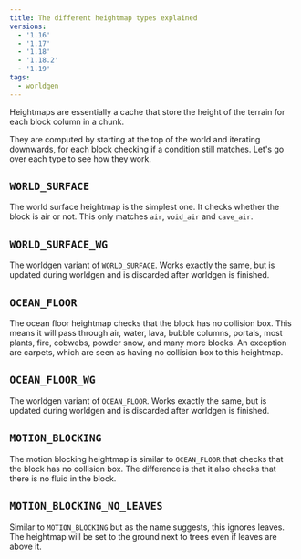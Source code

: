 ```yaml
---
title: The different heightmap types explained
versions:
  - '1.16'
  - '1.17'
  - '1.18'
  - '1.18.2'
  - '1.19'
tags:
  - worldgen
---
```


Heightmaps are essentially a cache that store the height of the terrain for each block column in a chunk.

They are computed by starting at the top of the world and iterating downwards, for each block checking if a condition still matches. Let's go over each type to see how they work.

## `WORLD_SURFACE`
The world surface heightmap is the simplest one. It checks whether the block is air or not. This only matches `air`, `void_air` and `cave_air`.

## `WORLD_SURFACE_WG`
The worldgen variant of `WORLD_SURFACE`. Works exactly the same, but is updated during worldgen and is discarded after worldgen is finished.

## `OCEAN_FLOOR`
The ocean floor heightmap checks that the block has no collision box. This means it will pass through air, water, lava, bubble columns, portals, most plants, fire, cobwebs, powder snow, and many more blocks. An exception are carpets, which are seen as having no collision box to this heightmap.

## `OCEAN_FLOOR_WG`
The worldgen variant of `OCEAN_FLOOR`. Works exactly the same, but is updated during worldgen and is discarded after worldgen is finished.

## `MOTION_BLOCKING`
The motion blocking heightmap is similar to `OCEAN_FLOOR` that checks that the block has no collision box. The difference is that it also checks that there is no fluid in the block.

## `MOTION_BLOCKING_NO_LEAVES`
Similar to `MOTION_BLOCKING` but as the name suggests, this ignores leaves. The heightmap will be set to the ground next to trees even if leaves are above it.
